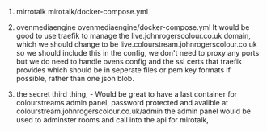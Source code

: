 1) mirrotalk
    mirotalk/docker-compose.yml
2) ovenmediaengine
    ovenmediaengine/docker-compose.yml
    It would be good to use traefik to manage the live.johnrogerscolour.co.uk domain, which we should change to be live.colourstream.johnrogerscolour.co.uk so we should include this in the config, we don't need to proxy any ports but we do need to handle ovens config and the ssl certs that traefik provides which should be in seperate files or pem key formats if possible, rather than one json blob. 

    
3) the secret third thing, - Would be great to have a last container for colourstreams admin panel, password protected and avalible at colourstream.johnrogerscolour.co.uk/admin
    the admin panel would be used to adminster rooms and call into the api for mirotalk, 

